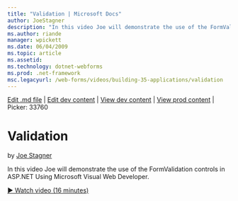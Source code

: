 ```yaml
---
title: "Validation | Microsoft Docs"
author: JoeStagner
description: "In this video Joe will demonstrate the use of the FormValidation controls in ASP.NET Using Microsoft Visual Web Developer."
ms.author: riande
manager: wpickett
ms.date: 06/04/2009
ms.topic: article
ms.assetid: 
ms.technology: dotnet-webforms
ms.prod: .net-framework
msc.legacyurl: /web-forms/videos/building-35-applications/validation
---
```

[Edit .md file](C:\Projects\msc\dev\Msc.Www\Web.ASP\App_Data\github\web-forms\videos\building-35-applications\validation.md) | [Edit dev content](http://www.aspdev.net/umbraco#/content/content/edit/26803) | [View dev content](http://docs.aspdev.net/tutorials/web-forms/videos/building-35-applications/validation.html) | [View prod content](http://www.asp.net/web-forms/videos/building-35-applications/validation) | Picker: 33760

Validation
====================
by [Joe Stagner](https://github.com/JoeStagner)

In this video Joe will demonstrate the use of the FormValidation controls in ASP.NET Using Microsoft Visual Web Developer.

[&#9654; Watch video (16 minutes)](https://channel9.msdn.com/Blogs/ASP-NET-Site-Videos/validation)
